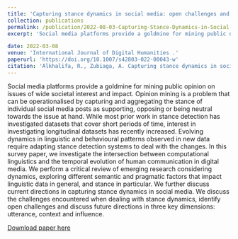 ```yaml
---
title: 'Capturing stance dynamics in social media: open challenges and research directions'
collection: publications
permalink: /publication/2022-08-03-Capturing-Stance-Dynamics-in-Social-Media
excerpt: 'Social media platforms provide a goldmine for mining public opinion on issues of wide societal interest and impact. Opinion mining is a problem that can be operationalised by capturing and aggregating the stance of individual social media posts as supporting, opposing or being neutral towards the issue at hand. While most prior work in stance detection has investigated datasets that cover short periods of time, interest in investigating longitudinal datasets has recently increased. Evolving dynamics in linguistic and behavioural patterns observed in new data require adapting stance detection systems to deal with the changes. In this survey paper, we investigate the intersection between computational linguistics and the temporal evolution of human communication in digital media. We perform a critical review of emerging research considering dynamics, exploring different semantic and pragmatic factors that impact linguistic data in general, and stance in particular. We further discuss current directions in capturing stance dynamics in social media. We discuss the challenges encountered when dealing with stance dynamics, identify open challenges and discuss future directions in three key dimensions: utterance, context and influence.'

date: 2022-03-08
venue: 'International Journal of Digital Humanities .'
paperurl: 'https://doi.org/10.1007/s42803-022-00043-w'
citation: 'Alkhalifa, R., Zubiaga, A. Capturing stance dynamics in social media: open challenges and research directions. Int J Digit Humanities 3, 115–135 (2022). https://doi.org/10.1007/s42803-022-00043-w'
---
```

Social media platforms provide a goldmine for mining public opinion on issues of wide societal interest and impact. Opinion mining is a problem that can be operationalised by capturing and aggregating the stance of individual social media posts as supporting, opposing or being neutral towards the issue at hand. While most prior work in stance detection has investigated datasets that cover short periods of time, interest in investigating longitudinal datasets has recently increased. Evolving dynamics in linguistic and behavioural patterns observed in new data require adapting stance detection systems to deal with the changes. In this survey paper, we investigate the intersection between computational linguistics and the temporal evolution of human communication in digital media. We perform a critical review of emerging research considering dynamics, exploring different semantic and pragmatic factors that impact linguistic data in general, and stance in particular. We further discuss current directions in capturing stance dynamics in social media. We discuss the challenges encountered when dealing with stance dynamics, identify open challenges and discuss future directions in three key dimensions: utterance, context and influence.

[Download paper here](https://doi.org/10.1007/s42803-022-00043-w)